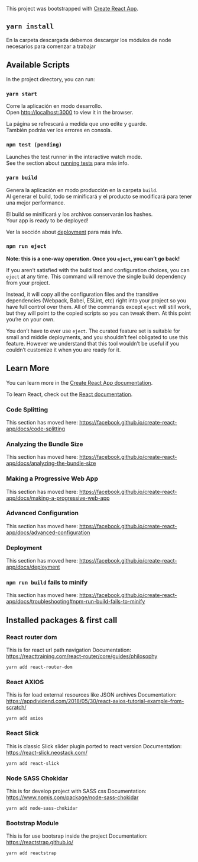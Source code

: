 This project was bootstrapped with [Create React App](https://github.com/facebook/create-react-app).

## `yarn install`

En la carpeta descargada debemos descargar los módulos de node necesarios para comenzar a trabajar

## Available Scripts

In the project directory, you can run:

### `yarn start`

Corre la aplicación en modo desarrollo.<br>
Open [http://localhost:3000](http://localhost:3000) to view it in the browser.

La página se refrescará a medida que uno edite y guarde.<br>
También podrás ver los errores en consola.

### `npm test (pending)`

Launches the test runner in the interactive watch mode.<br>
See the section about [running tests](https://facebook.github.io/create-react-app/docs/running-tests) para más info.

### `yarn build`

Genera la aplicación en modo producción en la carpeta `build`.<br>
Al generar el build, todo se minificará y el producto se modificará para tener una mejor performance.

El build se minificará y los archivos conservarán los hashes.<br>
Your app is ready to be deployed!

Ver la sección about [deployment](https://facebook.github.io/create-react-app/docs/deployment) para más info.

### `npm run eject`

**Note: this is a one-way operation. Once you `eject`, you can’t go back!**

If you aren’t satisfied with the build tool and configuration choices, you can `eject` at any time. This command will remove the single build dependency from your project.

Instead, it will copy all the configuration files and the transitive dependencies (Webpack, Babel, ESLint, etc) right into your project so you have full control over them. All of the commands except `eject` will still work, but they will point to the copied scripts so you can tweak them. At this point you’re on your own.

You don’t have to ever use `eject`. The curated feature set is suitable for small and middle deployments, and you shouldn’t feel obligated to use this feature. However we understand that this tool wouldn’t be useful if you couldn’t customize it when you are ready for it.

## Learn More

You can learn more in the [Create React App documentation](https://facebook.github.io/create-react-app/docs/getting-started).

To learn React, check out the [React documentation](https://reactjs.org/).

### Code Splitting

This section has moved here: https://facebook.github.io/create-react-app/docs/code-splitting

### Analyzing the Bundle Size

This section has moved here: https://facebook.github.io/create-react-app/docs/analyzing-the-bundle-size

### Making a Progressive Web App

This section has moved here: https://facebook.github.io/create-react-app/docs/making-a-progressive-web-app

### Advanced Configuration

This section has moved here: https://facebook.github.io/create-react-app/docs/advanced-configuration

### Deployment

This section has moved here: https://facebook.github.io/create-react-app/docs/deployment

### `npm run build` fails to minify

This section has moved here: https://facebook.github.io/create-react-app/docs/troubleshooting#npm-run-build-fails-to-minify


## Installed packages & first call 

### React router dom

This is for react url path navigation
Documentation:
https://reacttraining.com/react-router/core/guides/philosophy

`yarn add react-router-dom`

### React AXIOS

This is for load external resources like JSON archives
Documentation:
https://appdividend.com/2018/05/30/react-axios-tutorial-example-from-scratch/

`yarn add axios`

### React Slick

This is classic Slick slider plugin ported to react version
Documentation:
https://react-slick.neostack.com/

`yarn add react-slick`

### Node SASS Chokidar

This is for develop project with SASS css
Documentation:
https://www.npmjs.com/package/node-sass-chokidar

`yarn add node-sass-chokidar`

### Bootstrap Module

This is for use bootsrap inside the project
Documentation:
https://reactstrap.github.io/

`yarn add reactstrap`